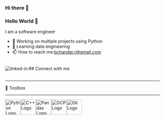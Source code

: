 ### Hi there 👋

<!--
**rbalachandar/rbalachandar** is a ✨ _special_ ✨ repository because its `README.md` (this file) appears on your GitHub profile.

Here are some ideas to get you started:

- 🔭 I’m currently working on ...
- 🌱 I’m currently learning ...
- 👯 I’m looking to collaborate on ...
- 🤔 I’m looking for help with ...
- 💬 Ask me about ...
- 📫 How to reach me: ...
- 😄 Pronouns: ...
- ⚡ Fun fact: ...
-->

### Hello World 👋
I am a software engineer
- 🔭 Working on multiple projects using Python
- 🌱 Learning data engineering
- 📫 How to reach me:bchandar.r@gmail.com
<br>
## Connect with me
<img align="left" alt="linked-in" src="https://img.shields.io/badge/linkedin-%230077B5.svg?&style=for-the-badge&logo=linkedin&logoColor=white" href="https://www.linkedin.com/in/r-balachandar" />
<br>
<br>

---
🧰 Toolbox

---
<img src="https://cdn.worldvectorlogo.com/logos/python-5.svg" alt="Python Logo" width="50" height="50"/><img src="https://cdn.worldvectorlogo.com/logos/c.svg" alt="C++ Logo" width="50" height="50"/><img src="https://pandas.pydata.org/static/img/pandas.svg" alt="Pandas Logo" width="50" height="50"/><img src="https://cdn.worldvectorlogo.com/logos/google-cloud-3.svg" alt="GCP Logo" width="50" height="50"/><img src="https://cdn.worldvectorlogo.com/logos/git.svg" alt="Git Logo" width="50" height="50"/>


